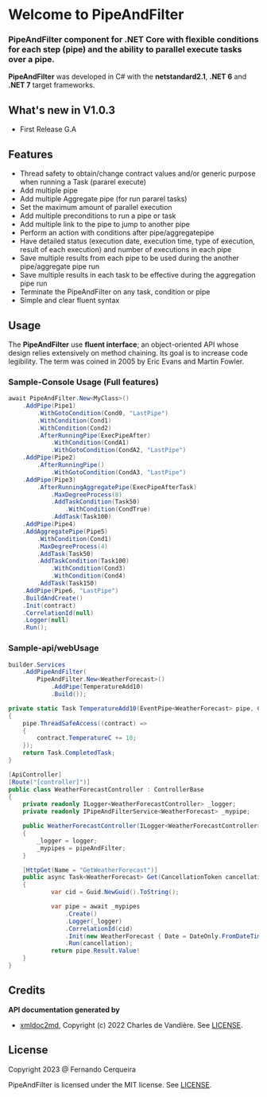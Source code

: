 # **Welcome to PipeAndFilter**

### **PipeAndFilter component for .NET Core with flexible conditions for each step (pipe) and the ability to parallel execute tasks over a pipe.**

**PipeAndFilter** was developed in C# with the **netstandard2.1**, **.NET 6** and **.NET 7** target frameworks.

## What's new in V1.0.3

- First Release G.A
 
## Features

- Thread safety to obtain/change contract values ​​and/or generic purpose when running a Task (pararel execute)
- Add multiple pipe
- Add multiple Aggregate pipe (for run pararel tasks)
- Set the maximum amount of parallel execution
- Add multiple preconditions to run a pipe or task
- Add multiple link to the pipe to jump to another pipe
- Perform an action with conditions after pipe/aggregatepipe 
- Have detailed status (execution date, execution time, type of execution, result of each execution) and number of executions in each pipe
- Save multiple results from each pipe to be used during the another pipe/aggregate pipe run
- Save multiple results in each task to be effective during the aggregation pipe run
- Terminate the PipeAndFilter on any task, condition or pipe
- Simple and clear fluent syntax

## Usage

The **PipeAndFilter** use **fluent interface**; an object-oriented API whose design relies extensively on method chaining. Its goal is to increase code legibility. The term was coined in 2005 by Eric Evans and Martin Fowler.

### Sample-Console Usage (Full features)

```csharp
await PipeAndFilter.New<MyClass>()
    .AddPipe(Pipe1)
        .WithGotoCondition(Cond0, "LastPipe")
        .WithCondition(Cond1)
        .WithCondition(Cond2)
        .AfterRunningPipe(ExecPipeAfter)
            .WithCondition(CondA1)
            .WithGotoCondition(CondA2, "LastPipe")
    .AddPipe(Pipe2)
        .AfterRunningPipe()
            .WithGotoCondition(CondA3, "LastPipe")
    .AddPipe(Pipe3)
        .AfterRunningAggregatePipe(ExecPipeAfterTask)
            .MaxDegreeProcess(8)
            .AddTaskCondition(Task50)
                .WithCondition(CondTrue)
            .AddTask(Task100)    
    .AddPipe(Pipe4)
    .AddAggregatePipe(Pipe5)
        .WithCondition(Cond1)
        .MaxDegreeProcess(4)
        .AddTask(Task50)
        .AddTaskCondition(Task100)
            .WithCondition(Cond3)
            .WithCondition(Cond4)
        .AddTask(Task150)
    .AddPipe(Pipe6, "LastPipe")
    .BuildAndCreate()
    .Init(contract)
    .CorrelationId(null)
    .Logger(null)
    .Run();
```

### Sample-api/webUsage

```csharp
builder.Services
    .AddPipeAndFilter(
        PipeAndFilter.New<WeatherForecast>()
            .AddPipe(TemperatureAdd10)
            .Build());

```

```csharp
private static Task TemperatureAdd10(EventPipe<WeatherForecast> pipe, CancellationToken token)
{
    pipe.ThreadSafeAccess((contract) =>
    {
        contract.TemperatureC += 10;
    });
    return Task.CompletedTask;
}
```

```csharp
[ApiController]
[Route("[controller]")]
public class WeatherForecastController : ControllerBase
{
    private readonly ILogger<WeatherForecastController> _logger;
    private readonly IPipeAndFilterService<WeatherForecast> _mypipe;

    public WeatherForecastController(ILogger<WeatherForecastController> logger, IPipeAndFilterService<WeatherForecast> pipeAndFilter)
    {
        _logger = logger;
        _mypipes = pipeAndFilter;
    }

    [HttpGet(Name = "GetWeatherForecast")]
    public async Task<WeatherForecast> Get(CancellationToken cancellation)
    {
            var cid = Guid.NewGuid().ToString();

            var pipe = await _mypipes
                .Create()
                .Logger(_logger)
                .CorrelationId(cid)
                .Init(new WeatherForecast { Date = DateOnly.FromDateTime(DateTime.Now), Summary = "PipeAndFilter-Opc1", TemperatureC = 0 })
                .Run(cancellation);
            return pipe.Result.Value!
    }
}
```
## Credits

**API documentation generated by**

- [xmldoc2md](https://github.com/FRACerqueira/xmldoc2md), Copyright (c) 2022 Charles de Vandière. See [LICENSE](Licenses/LICENSE-xmldoc2md.md).

## License

Copyright 2023 @ Fernando Cerqueira

PipeAndFilter is licensed under the MIT license. See [LICENSE](https://github.com/FRACerqueira/PipeAndFilter/blob/master/LICENSE).

